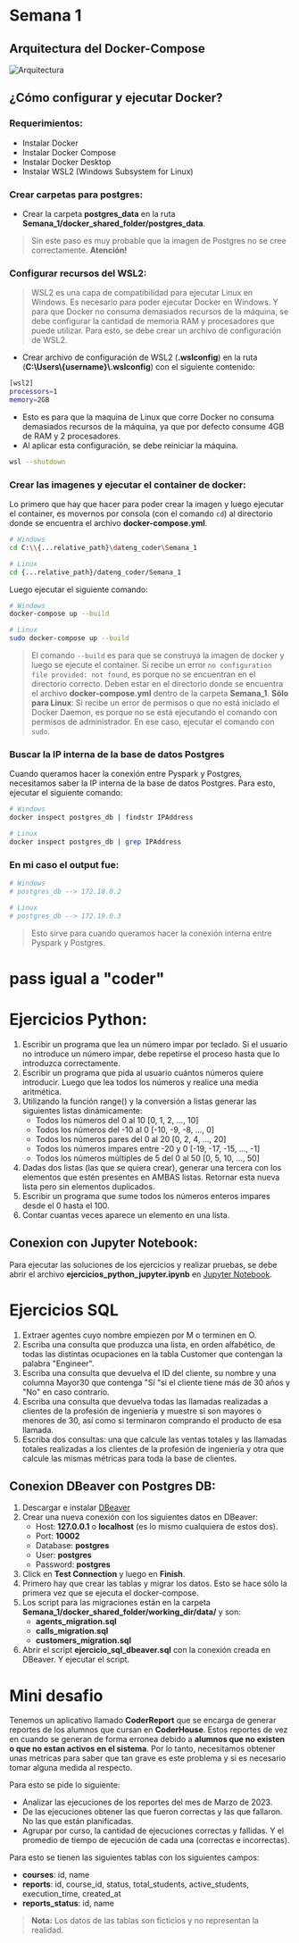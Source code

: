 # Semana 1

## Arquitectura del Docker-Compose

![Arquitectura](./images/arquitectura.png)

## ¿Cómo configurar y ejecutar Docker?

### **Requerimientos:**
* Instalar Docker
* Instalar Docker Compose
* Instalar Docker Desktop
* Instalar WSL2 (Windows Subsystem for Linux)


### **Crear carpetas para postgres:**
* Crear la carpeta **postgres_data** en la ruta **Semana_1/docker_shared_folder/postgres_data**.
> Sin este paso es muy probable que la imagen de Postgres no se cree correctamente. **Atención!**

### **Configurar recursos del WSL2:**
> WSL2 es una capa de compatibilidad para ejecutar Linux en Windows. Es necesario para poder ejecutar Docker en Windows. Y para que Docker no consuma demasiados recursos de la máquina, se debe configurar la cantidad de memoria RAM y procesadores que puede utilizar. Para esto, se debe crear un archivo de configuración de WSL2.
* Crear archivo de configuración de WSL2 (**.wslconfig**) en la ruta (**C:\Users\\{username}\\.wslconfig**) con el siguiente contenido:
```bash
[wsl2]
processors=1
memory=2GB
```
* Esto es para que la maquina de Linux que corre Docker no consuma demasiados recursos de la máquina, ya que por defecto consume 4GB de RAM y 2 procesadores.
* Al aplicar esta configuración, se debe reiniciar la máquina.
```bash
wsl --shutdown
```


<!-- ```bash
[wsl2]
processors=1
memory=2GB
swap=0
localhostForwarding=true
``` -->


### **Crear las imagenes y ejecutar el container de docker:**
Lo primero que hay que hacer para poder crear la imagen y luego ejecutar el container, es movernos por consola (con el comando `cd`) al directorio donde se encuentra el archivo **docker-compose.yml**.
```bash
# Windows
cd C:\\{...relative_path}\dateng_coder\Semana_1

# Linux
cd {...relative_path}/dateng_coder/Semana_1
```

Luego ejecutar el siguiente comando:

```bash
# Windows
docker-compose up --build

# Linux
sudo docker-compose up --build
```

> El comando `--build` es para que se construya la imagen de docker y luego se ejecute el container.
> Si recibe un error `no configuration file provided: not found`, es porque no se encuentran en el directorio correcto. Deben estar en el directorio donde se encuentra el archivo **docker-compose.yml** dentro de la carpeta **Semana_1**.
> **Sólo para Linux**: Si recibe un error de permisos o que no está iniciado el Docker Daemon, es porque no se está ejecutando el comando con permisos de administrador. En ese caso, ejecutar el comando con `sudo`.

### **Buscar la IP interna de la base de datos Postgres**
Cuando queramos hacer la conexión entre Pyspark y Postgres, necesitamos saber la IP interna de la base de datos Postgres. Para esto, ejecutar el siguiente comando:
```bash
# Windows
docker inspect postgres_db | findstr IPAddress

# Linux
docker inspect postgres_db | grep IPAddress
```

### En mi caso el output fue:
```bash
# Windows
# postgres_db --> 172.18.0.2

# Linux
# postgres_db --> 172.19.0.3
```
> Esto sirve para cuando queramos hacer la conexión interna entre Pyspark y Postgres.

<!-- Ingresar en la página de [PG Admin 4](http://127.0.0.1:10003/), con el user: **admin@admin.com** y contraseña: **admin**.
Luego click en **Agregar un Nuevo Servidor** --> 
# pass igual a "coder" 

<!-- ### Por cualquier problema, para reiniciar el servicio de Docker y parar los containers:
```bash
sudo systemctl restart docker.socket docker.service
docker container ls
docker rm -f <container id>
``` -->


# Ejercicios Python:
1. Escribir un programa que lea un número impar por teclado. Si el usuario no introduce un número impar, debe repetirse el proceso hasta que lo introduzca correctamente.
2. Escribir un programa que pida al usuario cuántos números quiere introducir. Luego que lea todos los números y realice una media aritmética.
3. Utilizando la función range() y la conversión a listas generar las siguientes listas dinámicamente:
    - Todos los números del 0 al 10 [0, 1, 2, ..., 10]
    - Todos los números del -10 al 0 [-10, -9, -8, ..., 0]
    - Todos los números pares del 0 al 20 [0, 2, 4, ..., 20]
    - Todos los números impares entre -20 y 0 [-19, -17, -15, ..., -1]
    - Todos los números múltiples de 5 del 0 al 50 [0, 5, 10, ..., 50]
4. Dadas dos listas (las que se quiera crear), generar una tercera con los elementos que estén presentes en AMBAS listas. Retornar esta nueva lista pero sin elementos duplicados.
5. Escribir un programa que sume todos los números enteros impares desde el 0 hasta el 100.
6. Contar cuantas veces aparece un elemento en una lista.

## Conexion con Jupyter Notebook:

Para ejecutar las soluciones de los ejercicios y realizar pruebas, se debe abrir el archivo **ejercicios_python_jupyter.ipynb** en [Jupyter Notebook]( http://127.0.0.1:10003/lab?token=coder).



# Ejercicios SQL
1. Extraer agentes cuyo nombre empiezen por M o terminen en O.
2. Escriba una consulta que produzca una lista, en orden alfabético, de todas las distintas ocupaciones en la tabla Customer que contengan la palabra "Engineer".
3. Escriba una consulta que devuelva el ID del cliente, su nombre y una columna  Mayor30 que contenga "Sí "si el cliente tiene más de 30 años y "No" en caso contrario.
4. Escriba una consulta que devuelva todas las llamadas realizadas a clientes de la profesión de ingeniería y muestre si son mayores o menores de 30, así como si terminaron comprando el producto de esa llamada.
5. Escriba dos consultas: una que calcule las ventas totales y las llamadas totales realizadas a los clientes de la profesión de ingeniería y otra que calcule las mismas métricas para toda la base de clientes.

## Conexion DBeaver con Postgres DB:
1. Descargar e instalar [DBeaver](https://dbeaver.io/download/)
2. Crear una nueva conexión con los siguientes datos en DBeaver:
    - Host: **127.0.0.1** o **localhost** (es lo mismo cualquiera de estos dos).
    - Port: **10002**
    - Database: **postgres**
    - User: **postgres**
    - Password: **postgres**
3. Click en **Test Connection** y luego en **Finish**.
4. Primero hay que crear las tablas y migrar los datos. Esto se hace sólo la primera vez que se ejecuta el docker-compose.
5. Los script para las migraciones están en la carpeta **Semana_1/docker_shared_folder/working_dir/data/** y son:
    - **agents_migration.sql**
    - **calls_migration.sql**
    - **customers_migration.sql**
4. Abrir el script **ejercicio_sql_dbeaver.sql** con la conexión creada en DBeaver. Y ejecutar el script.

# Mini desafio

Tenemos un aplicativo llamado **CoderReport** que se encarga de generar reportes de los alumnos que cursan en **CoderHouse**. Estos reportes de vez en cuando se generan de forma erronea debido a **alumnos que no existen o que no estan activos en el sistema**. Por lo tanto, necesitamos obtener unas metricas para saber que tan grave es este problema y si es necesario tomar alguna medida al respecto.

Para esto se pide lo siguiente:
* Analizar las ejecuciones de los reportes del mes de Marzo de 2023.
* De las ejecuciones obtener las que fueron correctas y las que fallaron. No las que están planificadas.
* Agrupar por curso, la cantidad de ejecuciones correctas y fallidas. Y el promedio de tiempo de ejecución de cada una (correctas e incorrectas).

Para esto se tienen las siguientes tablas con los siguientes campos:
- **courses**: id, name
- **reports**: id, course_id, status, total_students, active_students, execution_time, created_at
- **reports_status**: id, name

> **Nota:** Los datos de las tablas son ficticios y no representan la realidad.